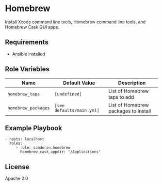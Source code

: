 Homebrew
=========

Install Xcode command line tools, Homebrew command line tools, and Homebrew Cask GUI apps.

Requirements
------------

- Ansible installed

Role Variables
--------------
| Name              | Default Value       | Description          |
|-------------------|---------------------|----------------------|
| `homebrew_taps` | `[undefined]` | List of Homebrew taps to add |
| `homebrew_packages` | `[see defaults/main.yml]` | List of Homebrew packages to install |

Example Playbook
----------------


    - hosts: localhost
      roles:
         - role: samdoran.homebrew
           homebrew_cask_appdir: "/Applications"

License
-------

Apache 2.0
